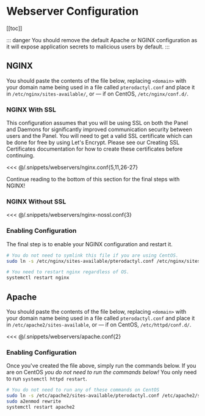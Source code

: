 # Webserver Configuration

[[toc]]

::: danger
You should remove the default Apache or NGINX configuration as it will expose application secrets to malicious
users by default.
:::

## NGINX
You should paste the contents of the file below, replacing `<domain>` with your domain name being used in a file called
`pterodactyl.conf` and place it in `/etc/nginx/sites-available/`, or &mdash; if on CentOS, `/etc/nginx/conf.d/`.

### NGINX With SSL
This configuration assumes that you will be using SSL on both the Panel and Daemons for significantly improved communication
security between users and the Panel. You will need to get a valid SSL certificate which can be done for free by using
Let's Encrypt. Please see our Creating SSL Certificates documentation for how to create these certificates before continuing.

<<< @/.snippets/webservers/nginx.conf{5,11,26-27}

Continue reading to the bottom of this section for the final steps with NGINX!

### NGINX Without SSL

<<< @/.snippets/webservers/nginx-nossl.conf{3}

### Enabling Configuration
The final step is to enable your NGINX configuration and restart it.
``` bash
# You do not need to symlink this file if you are using CentOS.
sudo ln -s /etc/nginx/sites-available/pterodactyl.conf /etc/nginx/sites-enabled/pterodactyl.conf

# You need to restart nginx regardless of OS.
systemctl restart nginx
```

## Apache
You should paste the contents of the file below, replacing `<domain>` with your domain name being used in a file called
`pterodactyl.conf` and place it in `/etc/apache2/sites-available`, or &mdash; if on CentOS, `/etc/httpd/conf.d/`.

<<< @/.snippets/webservers/apache.conf{2}

### Enabling Configuration
Once you've created the file above, simply run the commands below. If you are on CentOS _you do not need to run the commands
below!_ You only need to run `systemctl httpd restart`.

``` bash
# You do not need to run any of these commands on CentOS
sudo ln -s /etc/apache2/sites-available/pterodactyl.conf /etc/apache2/sites-enabled/pterodactyl.conf
sudo a2enmod rewrite
systemctl restart apache2
```
